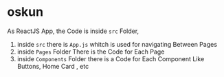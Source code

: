# oskun

As ReactJS App, the Code is inside `src` Folder,

1. inside `src` there is `App.js` whitch is used for navigating Between Pages
2. inside `Pages` Folder There is the Code for Each Page
3. inside `Components` Folder there is a Code for Each Component Like Buttons, Home Card , etc
